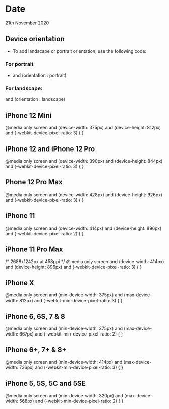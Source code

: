 # Date
21th November 2020

## Device orientation
- To add landscape or portrait orientation, use the following code:

### For portrait
- and (orientation : portrait) 

### For landscape:
and (orientation : landscape) 

## iPhone 12 Mini
@media only screen 
    and (device-width: 375px) 
    and (device-height: 812px) 
    and (-webkit-device-pixel-ratio: 3) { }

## iPhone 12 and iPhone 12 Pro
@media only screen 
    and (device-width: 390px) 
    and (device-height: 844px) 
    and (-webkit-device-pixel-ratio: 3) { }

## Phone 12 Pro Max
@media only screen 
    and (device-width: 428px) 
    and (device-height: 926px) 
    and (-webkit-device-pixel-ratio: 3) { }

## iPhone 11
@media only screen 
    and (device-width: 414px) 
    and (device-height: 896px) 
    and (-webkit-device-pixel-ratio: 2) { }

## iPhone 11 Pro Max
/* 2688x1242px at 458ppi */
@media only screen 
    and (device-width: 414px) 
    and (device-height: 896px) 
    and (-webkit-device-pixel-ratio: 3) { }

## iPhone X
@media only screen 
  and (min-device-width: 375px) 
  and (max-device-width: 812px) 
  and (-webkit-min-device-pixel-ratio: 3) { }

## iPhone 6, 6S, 7 & 8
@media only screen 
  and (min-device-width: 375px) 
  and (max-device-width: 667px) 
  and (-webkit-min-device-pixel-ratio: 2) { }

## iPhone 6+, 7+ & 8+
@media only screen 
  and (min-device-width: 414px) 
  and (max-device-width: 736px) 
  and (-webkit-min-device-pixel-ratio: 3) { }

## iPhone 5, 5S, 5C and 5SE
@media only screen 
  and (min-device-width: 320px) 
  and (max-device-width: 568px)
  and (-webkit-min-device-pixel-ratio: 2) { }
